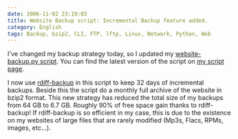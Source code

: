 ```yaml
---
date: 2006-11-02 23:19:03
title: Website Backup script: Incremental Backup feature added.
category: English
tags: Backup, bzip2, CLI, FTP, lftp, Linux, Network, Python, Web
---
```


I've changed my backup strategy today, so I updated my [website-backup.py script](https://github.com/kdeldycke/scripts/blob/master/website-backup.py). You can find the latest version of the script on [my script page](https://kevin.deldycke.com/code/).

I now use [rdiff-backup](https://www.nongnu.org/rdiff-backup/) in this script to keep 32 days of incremental backups. Beside this the script do a monthly full archive of the website in bzip2 format. This new strategy has reduced the total size of my backups from 64 GB to 6.7 GB. Roughly 90% of free space gain thanks to rdiff-backup! If rdiff-backup is so efficient in my case, this is due to the existence on my websites of large files that are rarely modified (Mp3s, Flacs, RPMs, images, etc...).
